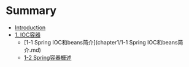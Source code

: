# Summary

* [Introduction](README.md)
* [1. IOC容器](chapter1.md)
  * [1-1 Spring IOC和beans简介](chapter1/1-1 Spring IOC和beans简介.md)
  * [1-2 Spring容器概述](chapter1/1-2-springrong-qi-gai-shu.md)

